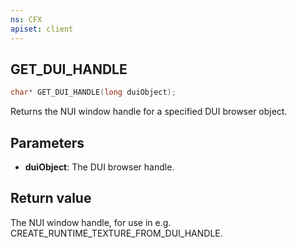 ```yaml
---
ns: CFX
apiset: client
---
```

## GET_DUI_HANDLE

```c
char* GET_DUI_HANDLE(long duiObject);
```

Returns the NUI window handle for a specified DUI browser object.

## Parameters
* **duiObject**: The DUI browser handle.

## Return value
The NUI window handle, for use in e.g. CREATE\_RUNTIME\_TEXTURE\_FROM\_DUI\_HANDLE.
